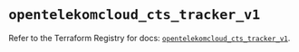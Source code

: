 # `opentelekomcloud_cts_tracker_v1`

Refer to the Terraform Registry for docs: [`opentelekomcloud_cts_tracker_v1`](https://registry.terraform.io/providers/opentelekomcloud/opentelekomcloud/1.36.45/docs/resources/cts_tracker_v1).
